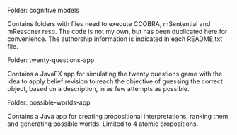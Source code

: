 Folder: cognitive models

Contains folders with files need to execute CCOBRA, mSentential and mReasoner resp. The code is not my own, but has been duplicated here for convenience. The authorship information is indicated in each README.txt file.

Folder: twenty-questions-app

Contains a JavaFX app for simulating the twenty questions game with the idea to apply belief revision to reach the objective of guessing the correct object, based on a description, in as few attempts as possible.

Folder: possible-worlds-app

Contains a Java app for creating propositional interpretations, ranking them, and generating possible worlds. Limited to 4 atomic propositions.
